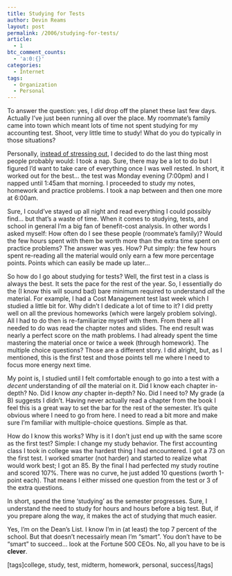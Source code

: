 ```yaml
---
title: Studying for Tests
author: Devin Reams
layout: post
permalink: /2006/studying-for-tests/
article:
  - 1
btc_comment_counts:
  - 'a:0:{}'
categories:
  - Internet
tags:
  - Organization
  - Personal
---
```

To answer the question: yes, I *did* drop off the planet these last few days. Actually I&#8217;ve just been running all over the place. My roommate&#8217;s family came into town which meant lots of time not spent studying for my accounting test. Shoot, very little time to study! What do you do typically in those situations?

Personally, [instead of stressing out][1], I decided to do the last thing most people probably would: I took a nap. Sure, there may be a lot to do but I figured I&#8217;d want to take care of everything once I was well rested. In short, it worked out for the best&#8230; the test was Monday evening (7:00pm) and I napped until 1:45am that morning. I proceeded to study my notes, homework and practice problems. I took a nap between and then one more at 6:00am.

Sure, I could&#8217;ve stayed up all night and read everything I could possibly find&#8230; but that&#8217;s a waste of time. When it comes to studying, tests, and school in general I&#8217;m a big fan of benefit-cost analysis. In other words I asked myself: How often do I see these people (roommate&#8217;s family)? Would the few hours spent with them be worth more than the extra time spent on practice problems? The answer was yes. How? Put simply: the few hours spent re-reading all the material would only earn a few more percentage points. Points which can easily be made up later&#8230;

So how do I go about studying for tests? Well, the first test in a class is always the best. It sets the pace for the rest of the year. So, I essentially do the (I know this will sound bad) bare minimum required to understand <span style="font-style: italic">all</span> the material. For example, I had a Cost Management test last week which I studied a little bit for. Why didn&#8217;t I dedicate a lot of time to it? I did pretty well on all the previous homeworks (which were largely problem solving). All I had to do then is re-familiarize myself with them. From there all I needed to do was read the chapter notes and slides. The end result was nearly a perfect score on the math problems. I had already spent the time mastering the material once or twice a week (through homework). The multiple choice questions? Those are a different story. I did alright, but, as I mentioned, this is the first test and those points tell me where I need to focus more energy next time.

My point is, I studied until I felt comfortable enough to go into a test with a *decent* understanding of <span style="font-style: italic">all</span> the material on it. Did I know each chapter in-depth? No. Did I know <span style="font-style: italic">any</span> chapter in-depth? No. Did I need to? My grade (a B) suggests I didn&#8217;t. Having never actually read a chapter from the book I feel this is a great way to set the bar for the rest of the semester. It&#8217;s quite obvious where I need to go from here. I need to read a bit more and make sure I&#8217;m familiar with multiple-choice questions. Simple as that.

How do I know this works? Why is it I don&#8217;t just end up with the same score as the first test? Simple: I change my study behavior. The first accounting class I took in college was the hardest thing I had encountered. I got a 73 on the first test. I worked smarter (not harder) and started to realize what would work best; I got an 85. By the final I had perfected my study routine and scored 107%. There was no curve, he just added 10 questions (worth 1-point each). That means I either missed one question from the test or 3 of the extra questions.

In short, spend the time &#8216;studying&#8217; as the semester progresses. Sure, I understand the need to study for hours and hours before a big test. But, if you prepare along the way, it makes the act of studying that much easier.

Yes, I&#8217;m on the Dean&#8217;s List. I know I&#8217;m in (at least) the top 7 percent of the school. But that doesn&#8217;t necessairly mean I&#8217;m &#8220;smart&#8221;. You don&#8217;t have to be &#8220;smart&#8221; to succeed&#8230; look at the Fortune 500 CEOs. No, all you have to be is <span style="font-weight: bold">clever</span>.

[tags]college, study, test, midterm, homework, personal, success[/tags]

 [1]: http://devinreams.com/2006/02/10/dealing-with-stress-proactive/